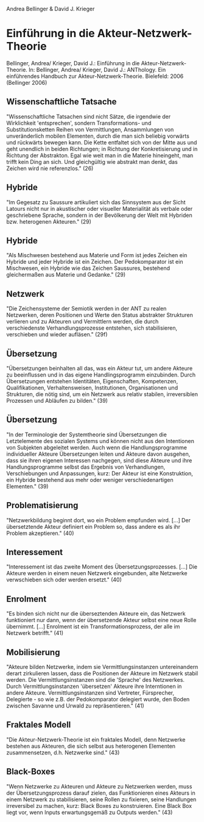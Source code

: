 Andrea Bellinger & David J. Krieger

Einführung in die Akteur-Netzwerk-Theorie
=========================================

Bellinger, Andrea/ Krieger, David J.:
Einführung in die Akteur-Netzwerk-Theorie.
In: Bellinger, Andrea/ Krieger, David J.:
ANThology. Ein einführendes Handbuch zur Akteur-Netzwerk-Theorie.
Bielefeld: 2006
(Bellinger 2006)

Wissenschaftliche Tatsache
--------------------------
"Wissenschaftliche Tatsachen sind nicht Sätze, die irgendwie der Wirklichkeit 'entsprechen', sondern Transformations- und Substitutionsketten Reihen von Vermittlungen, Ansammlungen von unveränderlich mobilen Elementen, durch die man sich beliebig vorwärts und rückwärts bewegen kann. Die Kette entfaltet sich von der Mitte aus und geht unendlich in beiden Richtungen; in Richtung der Konkretisierung und in Richtung der Abstrakton. Egal wie weit man in die Materie hineingeht, man trifft kein Ding an sich. Und gleichgültig wie abstrakt man denkt, das Zeichen wird nie referenzlos." (26)

Hybride
-------
"Im Gegesatz zu Saussure artikuliert sich das Sinnsystem aus der Sicht Latours nicht nur in akustischer oder visueller Materialität als verbale oder geschriebene Sprache, sondern in der Bevölkerung der Welt mit Hybriden bzw. heterogenen Akteuren." (29)

Hybride
-------
"Als Mischwesen bestehend aus Materie und Form ist jedes Zeichen ein Hybride und jeder Hybride ist ein Zeichen. Der Pedokomparator ist ein Mischwesen, ein Hybride wie das Zeichen Saussures, bestehend gleichermaßen aus Materie und Gedanke." (29)

Netzwerk
--------
"Die Zeichensysteme der Semiotik werden in der ANT zu realen Netzwerken, deren Positionen und Werte den Status abstrakter Strukturen verlieren und zu Akteuren und Vermittlern werden, die durch verschiedenste Verhandlungsprozesse entstehen, sich stabilisieren, verschieben und wieder aufläsen." (29f)

Übersetzung
-----------
"Übersetzungen beinhalten all das, was ein Akteur tut, um andere Akteure zu beeinflussen und in das eigene Handlingsprogramm einzubinden. Durch Übersetzungen entstehen Identitäten, Eigenschaften, Kompetenzen, Qualifikationen, Verhaltensweisen, Institutionen, Organisationen und Strukturen, die nötig sind, um ein Netzwerk aus relativ stabilen, irreversiblen Prozessen und Abläufen zu bilden." (39)

Übersetzung
-----------
"In der Terminologie der Systemtheorie sind Übersetzungen die Letztelemente des sozialen Systems und können nicht aus den Intentionen von Subjekten abgeleitet werden. Auch wenn die Handlungsprogramme individueller Akteure Übersetzungen leiten und Akteure davon ausgehen, dass sie ihren eigenen Interessen nachgegen, sind diese Akteure und ihre Handlungsprogramme selbst das Ergebnis von Verhandlungen, Verschiebungen und Anpassungen, kurz: Der Akteur ist eine Konstruktion, ein Hybride bestehend aus mehr oder weniger verschiedenartigen Elementen." (39)

Problematisierung
-----------------
"Netzwerkbildung beginnt dort, wo ein Problem empfunden wird. [...] Der übersetztende Akteur definiert ein Problem so, dass andere es als ihr Problem akzeptieren." (40)

Interessement
-------------
"Interessement ist das zweite Moment des Übersetzungsprozesses. [...] Die Akteure werden in einem neuen Netzwerk eingebunden, alte Netzwerke verwschieben sich oder werden ersetzt." (40)

Enrolment
---------
"Es binden sich nicht nur die überseztenden Akteure ein, das Netzwerk funktioniert nur dann, wenn der übersetzende Akteur selbst eine neue Rolle übernimmt. [...] Enrolment ist ein Transformationsprozess, der alle im Netzwerk betrifft." (41)

Mobilisierung
-------------
"Akteure bilden Netzwerke, indem sie Vermittlungsinstanzen untereinandern derart zirkulieren lassen, dass die Positionen der Akteure im Netzwerk stabil werden. Die Vermittlungsinstanzen sind die 'Sprache' des Netzwerkes. Durch Vermittlungsinstanzen 'übersetzen' Akteure ihre Interntionen in andere Akteure. Vermittlungsinstanzen sind Vertreter, Fürsprecher, Delegierte - so wie z.B. der Pedokomparator delegiert wurde, den Boden zwischen Savanne und Urwald zu repräsentieren." (41)

Fraktales Modell
----------------
"Die Akteur-Netzwerk-Theorie ist ein fraktales Modell, denn Netzwerke bestehen aus Akteuren, die sich selbst aus heterogenen Elementen zusammensetzen, d.h. Netzwerke sind." (43)

Black-Boxes
-----------
"Wenn Netzwerke zu Akteuren und Akteure zu Netzwerken werden, muss der Übersetzungsprozess darauf zielen, das Funktionieren eines Akteurs in einem Netzwerk zu stabilisieren, seine Rollen zu fixieren, seine Handlungen irreversibel zu machen, kurz: Black Boxes zu konstruieren. Eine Black Box liegt vor, wenn Inputs erwartungsgemäß zu Outputs werden." (43)
